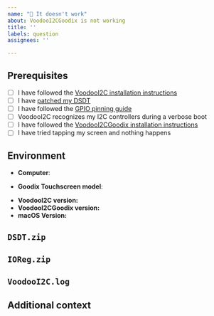 ```yaml
---
name: "🚫 It doesn't work"
about: VoodooI2CGoodix is not working
title: ''
labels: question
assignees: ''

---
```


## Prerequisites
<!-- Do not submit an issue unless you can check all of these boxes, or it will be closed immediately -->
<!-- Check boxes by placing an x in them: [x] -->

* [ ] I have followed the [VoodooI2C installation instructions](https://voodooi2c.github.io/#Installation/Installation)
* [ ] I have [patched my DSDT](https://github.com/alexandred/VoodooI2C-Patches)
* [ ] I have followed the [GPIO pinning guide](https://voodooi2c.github.io/#GPIO%20Pinning/GPIO%20Pinning)
* [ ] VoodooI2C recognizes my I2C controllers during a verbose boot
* [ ] I have followed the [VoodooI2CGoodix installation instructions](https://github.com/lazd/VoodooI2CGoodix#installation)
* [ ] I have tried tapping my screen and nothing happens

## Environment
 - **Computer**: <!-- Chuwi Minibook 8 -->
 * **Goodix Touchscreen model**: <!-- GT911 -->
 - **VoodooI2C version:** <!-- 2.2 -->
 - **VoodooI2CGoodix version:** <!-- 0.1.0 -->
 - **macOS Version:** <!-- 10.5.2 19C57 -->

## `DSDT.zip`
<!--
	1. Mount your EFI partition with these instructions https://www.modmy.com/how-mount-your-efi-partition-macos
	2. Find your DSDT.aml at /Volumes/EFI/EFI/CLOVER/ACPI/patched/DSDT.aml
	3. Attach a .zip file containing your DSDT.aml
-->


## `IOReg.zip`
<!--
	1. Dump your IORegistry with these instructions: https://www.tonymacx86.com/threads/guide-how-to-make-a-copy-of-ioreg.58368/
	2. Attach a .zip file containing your IOReg
-->


## `VoodooI2C.log`
<!--
  1. Run the following command in Terminal to dump logs from the last 10 minutes:
	sudo log show --predicate "processID == 0" --last 10m --debug --info | grep VoodooI2C > ~/Desktop/VoodooI2C.log
  2. Attach the log file
-->


## Additional context
<!-- Provide any additional information that might help us debug the issue -->

